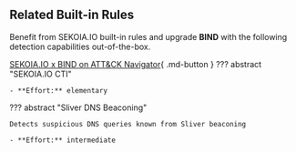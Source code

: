 ## Related Built-in Rules

Benefit from SEKOIA.IO built-in rules and upgrade **BIND** with the following detection capabilities out-of-the-box.

[SEKOIA.IO x BIND on ATT&CK Navigator](https://mitre-attack.github.io/attack-navigator/#layerURL=https%3A%2F%2Fraw.githubusercontent.com%2FSEKOIA-IO%2Fdocumentation%2Fmain%2F_shared_content%2Foperations_center%2Fdetection%2Fgenerated%2Fattack_a199fbde-508e-4cb9-ae37-842703494be0_do_not_edit_manually.json){ .md-button }
??? abstract "SEKOIA.IO CTI"
    
    
    
    - **Effort:** elementary

??? abstract "Sliver DNS Beaconing"
    
    Detects suspicious DNS queries known from Sliver beaconing 
    
    - **Effort:** intermediate
